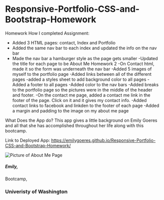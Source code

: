 # Responsive-Portfolio-CSS-and-Bootstrap-Homework
Homework How I completed Assignment:
* Added 3 HTML pages: contact, Index and Portfolio
* Added the same nav bar to each index and updated the info on the nav bar
* Made the nav bar a hamburger style as the page gets smaller
-Updated the title for each page to be About Me Homework 2
-On Contact html, made it so the form was underneath the nav bar
-Added 5 images of myself to the portfolio page
-Added links between all of the different pages
-added a styles sheet to add background color to all pages
-Added a footer to all pages
-Added color to the nav bars
-Added breaks to the portfolio page so the pictures were in the middle of the header and footer.
-On the contact me page, added a contact me link in the footer of the page. Click on it and it gives my contact info.
-Added contact links to facebook and linkden to the footer of each page
-Added a margin and padding to the image on my about me page

What Does the App do?
This app gives a little background on Emily Goeres and all that she has accomplished throughout her life along with this bootcamp.

Link to Deployed App:
https://emilygoeres.github.io/Responsive-Portfolio-CSS-and-Bootstrap-Homework/

<img src="response 1.PNG" alt="Picture of About Me Page">

##### Emily, 
Bootcamp,
### Univeristy of Washington
